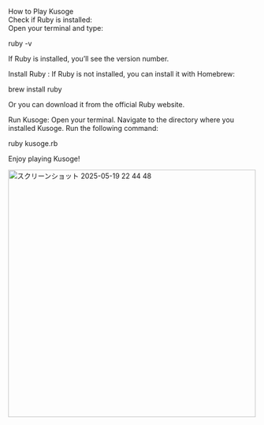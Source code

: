 How to Play Kusoge<br>
Check if Ruby is installed:<br>
Open your terminal and type:<br>

ruby -v

If Ruby is installed, you’ll see the version number.

Install Ruby :
If Ruby is not installed, you can install it with Homebrew:

brew install ruby

Or you can download it from the official Ruby website.

Run Kusoge:
Open your terminal.
Navigate to the directory where you installed Kusoge.
Run the following command:

ruby kusoge.rb

Enjoy playing Kusoge!

<img width="502" alt="スクリーンショット 2025-05-19 22 44 48" src="https://github.com/user-attachments/assets/dd642478-bd59-46ef-a132-c143757468fd" />
